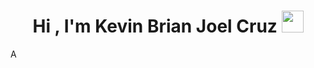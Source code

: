 <h1 align="center"><b>Hi , I'm Kevin Brian Joel Cruz </b><img src="https://media4.giphy.com/media/v1.Y2lkPTc5MGI3NjExdjZ2YnVrdmxuM204cGV5enVudGkybDEwdmtsdDZ6ZW0xeTlqcGhpcCZlcD12MV9pbnRlcm5hbF9naWZfYnlfaWQmY3Q9Zw/eK7gQ22EAn7OEY16BO/giphy.gif" width="35"></h1>
<!--  -->A

<!--
**keinve91/keinve91** is a ✨ _special_ ✨ repository because its `README.md` (this file) appears on your GitHub profile.

Here are some ideas to get you started:

- 🔭 I’m currently working on ...
- 🌱 I’m currently learning ...
- 👯 I’m looking to collaborate on ...
- 🤔 I’m looking for help with ...
- 💬 Ask me about ...
- 📫 How to reach me: ...
- 😄 Pronouns: ...
- ⚡ Fun fact: ...
-->
